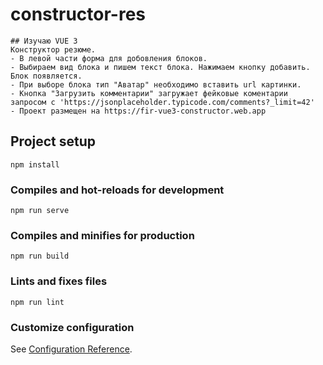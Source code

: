 # constructor-res
    ## Изучаю VUE 3
    Конструктор резюме.
    - В левой части форма для добовления блоков.
    - Выбираем вид блока и пишем текст блока. Нажимаем кнопку добавить. Блок появляется.
    - При выборе блока тип "Аватар" необходимо вставить url картинки.
    - Кнопка "Загрузить комментарии" загружает фейковые коментарии запросом с 'https://jsonplaceholder.typicode.com/comments?_limit=42'
    - Проект размещен на https://fir-vue3-constructor.web.app 
## Project setup
```
npm install
```

### Compiles and hot-reloads for development
```
npm run serve
```

### Compiles and minifies for production
```
npm run build
```

### Lints and fixes files
```
npm run lint
```

### Customize configuration
See [Configuration Reference](https://cli.vuejs.org/config/).
